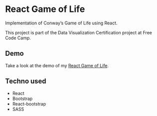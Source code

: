 # React Game of Life

Implementation of Conway’s Game of Life using React.

This project is part of the Data Visualization Certification project at Free Code Camp.

## Demo
Take a look at the demo of my [React Game of Life](http://game-of-life.lemaitre-creation.fr/).

## Techno used
* React
* Bootstrap
* React-bootstrap
* SASS